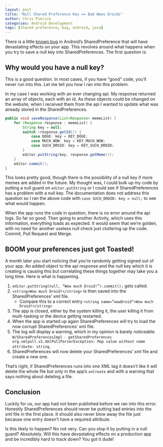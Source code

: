 ```yaml
---
layout: post
title: "Null Shared Preference Key == Bad News Droids"
author: Chris Pierick
categories: Android Development
tags: [shared preference, bug, android, java]
---
```


There is a little [known bug][1] in Android’s SharedPreference that will have devastating effects on your app. This revolves around what happens when you try to save a null key into SharedPreferences. The first question is:

## Why would you have a null key?

This is a good question. In most cases, if you have "good" code, you’ll never run into this. Let me tell you how I ran into this problem.

<!--more-->

In my case I was working with an ever changing api. My response returned an array of objects, each with an id. As these objects could be changed on the website, when I received them from the api I wanted to update what was already stored in the SharedPreferences.

```java
public void saveResponse(List<Response> memeList) {
    for (Response response : memeList) {
        String key = null;
        switch (response.getId()) {
            case DOGE: key = KEY_DOGE;
            case MUCH_WOW: key = KEY_MUCH_WOW;
            case SUCH_DROID: key = KEY_SUCH_DROID;
        }
        editor.putString(key, response.getMeme());
    }
    editor.commit();
}
```
    

This looks pretty good, though there is the possibility of a null key if more memes are added in the future. My thought was, I could bulk up my code by putting a null guard on `editor.putString` or I could see if SharedPreferences has a problem with a null key. The documentation does not address this question so I ran the above code with `case SUCH_DROID: key = null;` to see what would happen.

When the app runs the code in question, there is no error around the api logs. So far so good. Then going to another Activity, which uses this information, everything loads as expected. It would seem that we’re golden, with no need for another useless null check just cluttering up the code. Commit, Pull Request and Merge.

## BOOM your preferences just got Toasted!

A month later you start noticing that you’re randomly getting signed out of your app. An added object to the api response and the null key which it is creating is causing this but correlating these things together may take you a long time. Here is what is happening.

1.  `editor.putString(null, “Wow much Droid!”).commit();` gets called.
2.  `<string>Wow much Droid!</string>` is then saved into the SharedPreferences’ xml file. 
    *   Compare this to a correct entry `<string name=”wowDroid”>Wow much Droid!</string>`
3.  The app is closed, either by the system killing it, the user killing it from multi-tasking or the device getting restarted.
4.  When the app is started up again SharedPreferences will try to load the now corrupt SharedPreferences’ xml file.
5.  The log will display a warning, which in my opinion is barely noticeable. `W/SharedPreferencesImpl﹕ getSharedPreferences
org.xmlpull.v1.XmlPullParserException: Map value without name attribute: string`.
6.  SharedPreferences will now delete your SharedPreferences’ xml file and create a new one.

That’s right, if SharedPreferences runs into one XML tag it doesn’t like it will delete the whole file but only in the app’s `onCreate` and with a warning that says nothing about deleting a file.

## Conclusion

Luckily for us, our app had not been published before we ran into this error. Honestly SharedPreferences should never be putting bad entries into the xml file in the first place. It should also never blow away the file just because one entry doesn’t have a required attribute.

Is this likely to happen? No not very. Can you stop it by putting in a null guard? Absolutely. Will this have devastating effects on a production app and be incredibly hard to track down? You got it dude!

 [1]: https://code.google.com/p/android/issues/detail?id=63463
